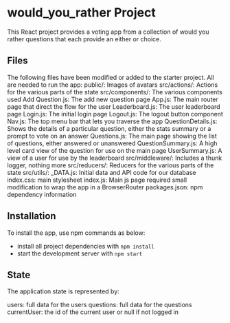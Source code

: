 # would_you_rather Project

This React project provides a voting app from a collection of would you
rather questions that each provide an either or choice.

## Files

The following files have been modified or added to the starter project.  All are needed to run the app:
	public/:  Images of avatars
  src/actions/:  Actions for the various parts of the state
  src/components/:  The various components used
    Add Question.js:  The add new question page
    App.js:  The main router page that direct the flow for the user
    Leaderboard.js:  The user leaderboard page
    Login.js:  The initial login page
    Logout.js:  The logout button component
    Nav.js:  The top menu bar that lets you traverse the app
    QuestionDetails.js:  Shows the details of a particular question, either
      the stats summary or a prompt to vote on an answer
    Questions.js:  The main page showing the list of questions, either answered
      or unanswered
    QuestionSummary.js:  A high level card view of the question for use on the
      main page
    UserSummary.js:  A view of a user for use by the leaderboard
  src/middleware/:  Includes a thunk logger, nothing more
  src/reducers/:  Reducers for the various parts of the state
  src/utils/:
    _DATA.js:  Initial data and API code for our database
  index.css:  main stylesheet
  index.js:  Main js page required small modification to wrap the app in a BrowserRouter
  packages.json:  npm dependency information

## Installation

To install the app, use npm commands as below:

* install all project dependencies with `npm install`
* start the development server with `npm start`

## State

The application state is represented by:

users:  full data for the users
questions:  full data for the questions
currentUser:  the id of the current user or null if not logged in
